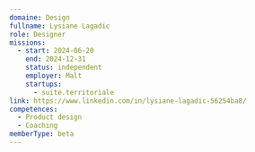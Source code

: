 ```yaml
---
domaine: Design
fullname: Lysiane Lagadic
role: Designer
missions:
  - start: 2024-06-20
    end: 2024-12-31
    status: independent
    employer: Malt
    startups:
      - suite.territoriale
link: https://www.linkedin.com/in/lysiane-lagadic-56254ba8/
competences:
  - Product design
  - Coaching
memberType: beta
---
```

